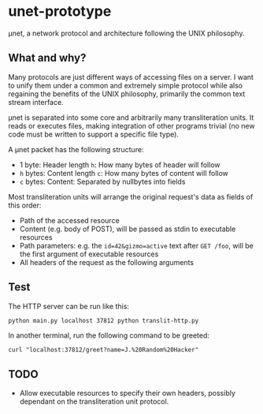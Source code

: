 # unet-prototype
µnet, a network protocol and architecture following the UNIX philosophy.
## What and why?
Many protocols are just different ways of accessing files on a server.
I want to unify them under a common and extremely simple protocol while also regaining the benefits of the UNIX philosophy,
primarily the common text stream interface.

µnet is separated into some core and arbitrarily many transliteration units.
It reads or executes files, making integration of other programs trivial (no new code must be written to support a specific file type).

A µnet packet has the following structure:
- 1 byte: Header length `h`: How many bytes of header will follow
- `h` bytes: Content length `c`: How many bytes of content will follow
- `c` bytes: Content: Separated by nullbytes into fields

Most transliteration units will arrange the original request's data as fields of this order:
- Path of the accessed resource
- Content (e.g. body of POST), will be passed as stdin to executable resources
- Path parameters: e.g. the `id=42&gizmo=active` text after `GET /foo`,
will be the first argument of executable resources
- All headers of the request as the following arguments
## Test
The HTTP server can be run like this:
```bash
python main.py localhost 37812 python translit-http.py
```
In another terminal, run the following command to be greeted:
```
curl "localhost:37812/greet?name=J.%20Random%20Hacker"
```
## TODO
- Allow executable resources to specify their own headers, possibly dependant on the transliteration unit protocol.
